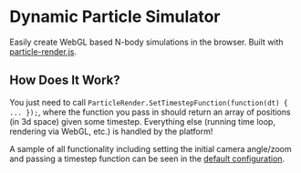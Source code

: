 # Dynamic Particle Simulator
Easily create WebGL based N-body simulations in the browser. Built with <a href="https://www.npmjs.com/package/particle-render">particle-render.js</a>.

## How Does It Work?
You just need to call `ParticleRender.SetTimestepFunction(function(dt) { ... });`, where the function you pass in should return an array of positions (in 3d space) given some timestep. Everything else (running time loop, rendering via WebGL, etc.) is handled by the platform!

A sample of all functionality including setting the initial camera angle/zoom and passing a timestep function can be seen in the <a href="https://cppshane.github.io/Dynamic-Particle-Simulator">default configuration</a>.
